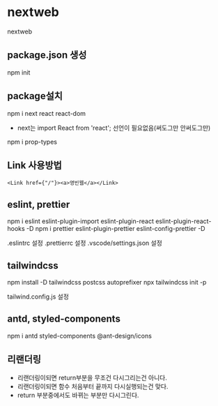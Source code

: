 # nextweb
nextweb

## package.json 생성
npm init

## package설치

npm i next react react-dom

- next는 import React from 'react'; 선언이 필요없음(써도그만 안써도그만)

npm i prop-types

## Link 사용방법

``<Link href={"/"}><a>영빈웹</a></Link>``

## eslint, prettier

npm i eslint eslint-plugin-import eslint-plugin-react eslint-plugin-react-hooks -D
npm i prettier eslint-plugin-prettier eslint-config-prettier -D

.eslintrc 설정
.prettierrc 설정
.vscode/settings.json 설정

## tailwindcss

npm install -D tailwindcss postcss autoprefixer
npx tailwindcss init -p

tailwind.config.js 설정

## antd, styled-components

npm i antd styled-components @ant-design/icons

## 리랜더링

- 리랜더링이되면 return부분을 무조건 다시그리는건 아니다.
- 리랜더링이되면 함수 처음부터 끝까지 다시실행되는건 맞다.
- return 부분중에서도 바뀌는 부분만 다시그린다.